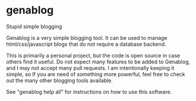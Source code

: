 # genablog
Stupid simple blogging  

Genablog is a very simple blogging tool.  It can be used to manage html/css/javascript blogs that do not require a database backend.  

This is primarily a personal project, but the code is open source in case others find it useful.  Do not expect many features to be added to Genablog, and I may not accept many pull requests.  I am intentionally keeping it simple, so If you are need of something more powerful, feel free to check out the many other blogging tools available.

See "genablog help all" for instructions on how to use this software.
